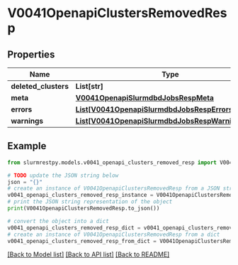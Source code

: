 # V0041OpenapiClustersRemovedResp


## Properties

Name | Type | Description | Notes
------------ | ------------- | ------------- | -------------
**deleted_clusters** | **List[str]** | deleted_clusters |
**meta** | [**V0041OpenapiSlurmdbdJobsRespMeta**](V0041OpenapiSlurmdbdJobsRespMeta.md) |  | [optional]
**errors** | [**List[V0041OpenapiSlurmdbdJobsRespErrorsInner]**](V0041OpenapiSlurmdbdJobsRespErrorsInner.md) | Query errors | [optional]
**warnings** | [**List[V0041OpenapiSlurmdbdJobsRespWarningsInner]**](V0041OpenapiSlurmdbdJobsRespWarningsInner.md) | Query warnings | [optional]

## Example

```python
from slurmrestpy.models.v0041_openapi_clusters_removed_resp import V0041OpenapiClustersRemovedResp

# TODO update the JSON string below
json = "{}"
# create an instance of V0041OpenapiClustersRemovedResp from a JSON string
v0041_openapi_clusters_removed_resp_instance = V0041OpenapiClustersRemovedResp.from_json(json)
# print the JSON string representation of the object
print(V0041OpenapiClustersRemovedResp.to_json())

# convert the object into a dict
v0041_openapi_clusters_removed_resp_dict = v0041_openapi_clusters_removed_resp_instance.to_dict()
# create an instance of V0041OpenapiClustersRemovedResp from a dict
v0041_openapi_clusters_removed_resp_from_dict = V0041OpenapiClustersRemovedResp.from_dict(v0041_openapi_clusters_removed_resp_dict)
```
[[Back to Model list]](../README.md#documentation-for-models) [[Back to API list]](../README.md#documentation-for-api-endpoints) [[Back to README]](../README.md)


